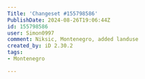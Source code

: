 ```yaml
---
Title: 'Changeset #155798586'
PublishDate: 2024-08-26T19:06:44Z
id: 155798586
user: Simon0997
comment: Niksic, Montenegro, added landuse
created_by: iD 2.30.2
tags:
- Montenegro

---
```

